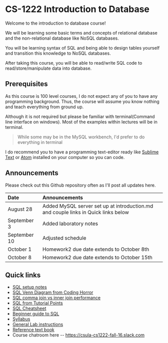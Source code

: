 # CS-1222 Introduction to Database

Welcome to the introduction to database course!

We will be learning some basic terms and concepts of relational database and the
non-relational database like NoSQL databases.

You will be learning syntax of SQL and being able to design tables yourself and
transition this knowledge to NoSQL databases.

After taking this course, you will be able to read/write SQL code to
read/store/manipulate data into database.

## Prerequisites

As this course is 100 level courses, I do not expect any of you to have any
programming background. Thus, the course will assume you know nothing and teach
everything from ground up.

Although it is not required but please be familiar with terminal(Command line
interface on windows). Most of the examples within lectures will be in terminal.

> While some may be in the MySQL workbench, I'd prefer to do everything in terminal

I do recommend you to have a programming text-editor ready like
[Sublime Text][2] or [Atom][3] installed on your computer so you can code.

## Announcements

Please check out this Github repository often as I'll post all updates here.

| Date | Announcements |
| :------------- | :------------- |
| August 28 | Added MySQL server set up at introduction.md and couple links in Quick links below |
| September 3 | Added laboratory notes |
| September 10 | Adjusted schedule |
| October 1 | Homework2 due date extends to October 8th |
| October 8 | Homework2 due date extends to October 15th |


## Quick links

* [SQL setup notes](https://github.com/csula/Utilities/blob/master/setups/mysql.md)
* [SQL Venn Diagram from Coding Horror](https://blog.codinghorror.com/a-visual-explanation-of-sql-joins/)
* [SQL comma join vs inner join performance](https://www.percona.com/blog/2010/04/14/is-there-a-performance-difference-between-join-and-where/)
* [SQL from Tutorial Points](http://www.tutorialspoint.com/sql/)
* [SQL Cheatsheet](http://zeroturnaround.com/rebellabs/sql-cheat-sheet/)
* [Beginner guide to SQL](http://www.sohamkamani.com/blog/2016/07/07/a-beginners-guide-to-sql/)
* [Syllabus](SYLLABUS.md)
* [General Lab instructions](labs/README.md)
* [Reference text book](https://www.amazon.com/SQL-Essentials-CDROM-Gary-Randolph/dp/1590280296)
* Course chatroom here -- https://csula-cs1222-fall-16.slack.com

[2]: https://www.sublimetext.com/
[3]: https://atom.io/
